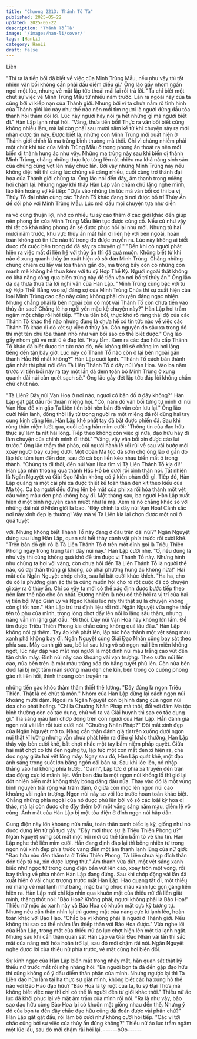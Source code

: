 ```yaml
---
title: "Chương 2213: Thánh Tổ Tà"
published: 2025-05-22
updated: 2025-05-22
description: 'Thánh Tổ Tà'
image: '/images/han-li/cover/'
tags: [HanLi]
category: HanLi
draft: false
---
```


Liên

"Thì ra là tiền bối đã biết về việc của Minh Trùng Mẫu, nếu như
vậy thì tất nhiên vãn bối không cần phải dấu diếm điều gì." Ông
lão gầy nhom ngẩn ngơi một lúc, nhưng vẻ mặt lập tức thoải mái
lại rồi trả lời.
"Ta chỉ biết một chút sự việc về Minh Trùng Mẫu từ nhiều năm
trước. Lần ra ngoài này của ta cũng bởi vì kiếp nạn của Thánh
giới. Nhưng bởi vì ta chưa nắm rõ tình hình của Thánh giới lúc
này như thế nào nên mới tìm ngươi là người đứng đầu tòa thành
hỏi thăm đôi lời. Lúc này ngươi hãy nói ra hết những gì mà ngươi
biết đi." Hàn Lập lạnh nhạt hỏi.
"Vâng, thưa tiền bối! Thực ra vãn bối biết cũng không nhiều lắm,
mà lại còn phải sau mười năm kể từ khi chuyện sảy ra mới nhận
được tin này. Được biết là, những con Minh Trùng mới xuất hiện ở
Thánh giới chính là ma trùng bình thường mà thôi. Chỉ vì chúng
nhiễm phải một chút khí tức của Minh Trùng Mẫu ở trong phong
ấn thoát ra nên mới biến dị thành hung ác như vậy. Những ma
trùng này sau khi biến dị thành Minh Trùng, chẳng những thực lực
tăng lên rất nhiều ma khả năng sinh sản của chúng cũng vọt lên
mấy chục lần. Bởi vậy những Minh Trùng này nếu không diệt hết
thì càng lúc chúng sẽ càng nhiều, cuối cùng trở thành đại họa của
Thánh giới chúng ta.
Ông lão nói đến đây, âm thanh trong miệng hơi chậm lại. Nhưng
ngay khi thấy Hàn Lập vẫn chăm chú lắng nghe mình, lão liền
hoảng sợ kể tiếp:
"Dựa vào những tin tức mà vãn bối có thì ba vị Thủy Tổ đại nhân
cùng các Thánh Tổ khác đang ở nơi được bố trí Thủy Ấn để đối
phó với Minh Trùng Mẫu. Lúc mới đầu mọi chuyện tựa như diễn

ra vô cùng thuận lợi, nhờ có nhiều tu sỹ cao thâm ở các giới khác
đến giúp nên phong ấn của Minh Trùng Mẫu liên tục được củng
cố. Nếu cứ như vậy thì rất có khả năng phong ấn sẽ được phục
hồi lại như mới. Nhưng từ hai mươi năm trước, khu vực thủy ấn
mất hẳn đi liên hệ với bên ngoài, hoàn toàn không có tin tức nào
từ trong đó được truyền ra. Lúc này không ai biết được rốt cuộc
bên trong đó đã sảy ra chuyện gì."
"Đến khi có người phát hiện ra việc mất đi liên hệ với thủy ấn thì
đã quá muộn. Không biết từ khi nào ở xung quanh thủy ấn xuất
hiện vô số đàn Minh Trùng. Chẳng những chúng chiếm cứ lấy vài
tòa thành gần đó, mà trong bầy còn có những con mạnh mẽ
không hề thua kém với tu sỹ Hợp Thể Kỳ. Người ngoài thật không
có khả năng xông qua biển trùng này để tiến vào nơi bố trí thủy
ấn." Ông lão dạ dạ thưa thưa trả lời nghi vấn của Hàn Lập.
"Minh Trùng cùng bậc với tu sỹ Hợp Thể! Bằng vào sự đáng sợ
của Minh Trùng Chúa thì sự xuất hiện của loại Minh Trùng cao
cấp này cũng không phải chuyện đáng ngạc nhiên. Nhưng chẳng
phải là bên ngoài còn có một vài Thánh Tổ còn chưa tiến vào thủy
ấn sao? Chẳng lẽ họ ngồi yên mặc kệ chuyện này?" Hàn Lập hơi
trầm ngâm một chặp rồi hỏi tiếp.
"Thưa tiền bối, thực khó rõ ràng thái độ của các Thánh Tổ khác
thế nào nhưng đúng là chưa hề có tin tức nào về việc các Thánh
Tổ khác đi dò xét sự việc ở thủy ấn. Còn nguyên do sâu xa trong
đó thì một tên chủ tòa thành nhỏ như vãn bối sao có thể biết
được." Ông lão gầy nhom giữ vẻ mặt ủ ê đáp lời.
"Hay lắm. Xem ra các đạo hữu cấp Thánh Tổ khác đã biết được
tin tức nào đó, nếu không thì sẽ chẳng im hơi lặng tiếng đến tận
bây giờ. Lúc này có Thánh Tổ nào còn ở lại bên ngoài gần thành
Hắc Hồ nhất không?" Hàn Lập cười lạnh.
"Thánh Tổ cách bản thành gần nhất thì phải nói đến Tà Liên
Thánh Tổ ở dãy núi Vạn Hoa. Vào ba năm trước vị tiền bối này ra
tay một lần đã đem toàn bộ Minh Trùng ở xung quanh dải núi càn
quét sạch sẽ." Ông lão gầy đét lập tức đáp lời không chần chừ
chút nào.

"Tà Liên? Dãy núi Vạn Hoa ở nơi nào, ngươi có bản đồ ở đây
không?" Hàn Lập gật gật đầu rồi thuận miệng hỏi.
"Có, năm đó vãn bối từng tự mình đi núi Vạn Hoa để xin gặp Tà
Liên tiền bối nên bản đồ vẫn còn lưu lại." Ông lão cười hiền lành,
đồng thời lấy từ trong người ra một miếng đá rồi dùng hai tay cung
kính dâng lên.
Hàn Lập khẽ phất tay đã bắt được phiến đá. Sau khi rùng thần
niệm lướt qua, cuối cùng hắn mỉm cười:
"Thông tin của đạo hữu thực sự làm ta rất hài lòng. Tiếp theo
không còn việc gì nữa, đạo hữu hãy đi làm chuyện của chính
mình đi thôi."
"Vâng, vậy vãn bối xin được cáo lui trước." Ông lão thầm thở
phào, cúi người hành lễ rồi rùi về sau vài bước mới xoay người
bay xuống dưới.
Một đoàn Ma tộc đã sớm chờ ông lão ở gần đó lập tức túm tụm
đến đón, sau đó cả bọn liền kéo nhau biến mất ở trong thành.
"Chúng ta đi thôi, đến núi Vạn Hoa tìm vị Tà Liên Thánh Tổ kia
đi!" Hàn Lập nhìn thoáng qua thành Hắc Hồ bê dưới rồi bình thản
nói.
Tất nhiên là Ngân Nguyệt và Giải Đạo Nhân không có ý kiến phản
đồi gì.
Tiếp đó, Hàn Lập quăng ra một cái phi xa được thiết kế toàn thân
đen kịt theo kiểu của Ma tộc. Cả ba người đều đứng lên bề mặt
của phi xa rồi hóa thành một vệt cầu vồng màu đen phá không
bay đi.
Một tháng sau, ba người Hàn Lập xuất hiện ở một bình nguyên
xanh mướt như lá mạ. Xem ra nó chẳng khác so với những dải
núi ở Nhân giới là bao.
"Đây chính là dãy núi Vạn Hoa! Cảnh sắc nơi này xinh đẹp lạ
thường! Vậy mà vị Tà Liên kia lại chọn được một nơi ở quá tuyệt

vời. Nhưng không biết Thánh Tổ này đang ở đâu trên dải núi?"
Ngân Nguyệt đứng sau lưng Hàn Lập, quan sát hết thảy cảnh vật
phía trước rồi cười khẽ.
"Trên bản đồ ghi rõ là Tà Liên Thánh Tổ ở trên một đỉnh gọi là
Triêu Thiên Phong ngay trong trung tâm dãy núi này." Hàn Lập
cười nhẹ.
"Ơ, nếu đúng là như vậy thì cũng không quá khó để tìm được vị
Thánh Tổ này. Nhưng hình như chúng ta hơi vội vàng, còn chưa
hỏi đến Tà Liên Thánh Tổ là người thế nào, có đại thần thông gì
không, có phải phường hung ác không nữa!" Hai mắt của Ngân
Nguyệt chớp chớp, sau lại bật cười khúc khích.
"Ha ha, cho dù có là phường gian ác thì ta cũng muốn hỏi cho rõ
rốt cuộc đã có chuyện gì xảy ra ở thủy ấn. Chỉ có vậy ta mới có
thể xác định được bước tiếp theo nên làm thế nào cho ổn nhất.
Đương nhiên là nếu có thể hỏi ra vị trí của hai vị tiền bối Mạc
Giản Ly và Ngao Khiếu lúc này thì thật sự là chuyện không còn gì
tốt hơn." Hàn Lập trù trừ định liệu rồi nói.
Ngân Nguyệt vừa nghe thấy tên tổ phụ của mình, trong lòng chợt
dấy lên nỗi lo lắng sâu thẳm, nhưng nàng vẫn im lặng gật đầu.
"Đi thôi. Dãy núi Vạn Hoa này không lớn lắm. Để tìm được Triêu
Thiên Phong kia chắc cũng không quá lâu đâu."
Hàn Lập không nói gì thêm. Tay áo khẽ phất lên, lập tức hóa
thành một vệt sáng màu xanh phá không bay đi.
Ngân Nguyệt cùng Giải Đạo Nhân cũng bay sát theo phía sau.
Mấy canh giờ sau, bỏ lai sau lưng vô số ngọn núi liên miên không
ngớt, lúc này đập vào mắt mọi người là một đỉnh núi màu trắng
cao vút đến tận chân mây.
Đỉnh núi này cao khoảng vài vạn trượng. Theo sườn núi lên cao,
nửa bên trên là một màu trắng xóa do băng tuyết phủ lên. Còn
nửa bên dưới lại bị một tấm màn sương màu đen che kín, bên
trong có cuồng phong gào rít liên hồi, thỉnh thoảng còn truyền ra

những tiền gào khóc thàm thảm thiết thê lương.
"Đây đúng là ngọn Triêu Thiên. Thật là có chút tà môn."
Nhóm của Hàn Lập dừng lại cách ngọn núi khoảng mười dặm.
Ngoài ra Ngân Nguyệt còn bị hình dạng của ngọn núi dọa cho
phát hoảng.
"Chỉ là Chướng Nhãn Pháp mà thôi, đối với đám Ma tộc bình
thường còn có tác dụng, chứ với ta và Giải huynh thì sao có tác
dụng gì." Tia sáng màu lam chớp động trên con ngươi của Hàn
Lập. Hắn đánh giá ngọn núi vài lần rồi tươi cười nói.
"Chướng Nhãn Pháp?" Đôi mắt xinh đẹp của Ngân Nguyệt mở to.
Nàng cẩn thận đánh giá từ trên xuống dưới ngọn núi thật kĩ lưỡng
nhưng vẫn chưa phát hiện ra điều gì khác thường.
Hàn Lập thấy vậy bèn cười khẽ, bất chợt nhấc một tay bấm niệm
pháp quyết. Giữa hai mắt chợt có khí đen ngưng tụ, lập tức một
con mắt đen xì hiện ra, chẻ dọc ngay giữa hai vệt lông mày.
Ngay sau đó, Hàn Lập quát khẽ, một đạo ánh sáng trong suốt lớn
bằng ngón cái bắn ra. Sau khi lóe lên, nó nhập thẳng vào hư
không phía trước.
"Oành", Lập tức ở phía xa truyền đến trận dao động cực kì mãnh
liệt.
Vốn ban đâu là một ngọn núi khổng lồ thì giờ lại đột nhiên biến
mất không thấy bóng dáng đâu nữa.
Thay vào đó là một vùng bình nguyên trải rộng vài trăm dặm, ở
giữa còn mọc lên ngọn núi cao khoảng vài ngàn trượng.
Ngọn núi này so với lúc trước hoàn toàn khác biệt. Chẳng những
phía ngoài của nó được phủ lên bởi vô số các loài kỳ hoa dị thảo,
mà lại còn được che đậy thêm bởi một vầng sáng năm màu, diễm
lệ vô cùng.
Ánh mắt của Hàn Lập bị một tòa điện ở đỉnh ngọn núi hấp dẫn.

Cung điện này lớn khoảng nửa mẫu, toàn thân xanh biếc lạ kỳ,
giống như nó được dựng lên từ gỗ tươi vậy.
"Đây mới thực sự là Triêu Thiên Phong ư?" Ngân Nguyệt sửng
sốt mất một hồi mới có thể lẩm bẩm tỏ vẻ khó tin.
Hàn Lập nghe thế liền mỉm cười. Hắn đang định đáp lại thì bỗng
nhiên từ trong ngọn núi xinh đẹp phía trước vang đến một âm
thanh lạnh lùng của nữ giới:
"Đạo hữu nào đến thăm ta ở Triêu Thiên Phong, Tà Liên chưa kịp
đích thân đón tiếp từ xa, xin được lượng thứ."
Âm thanh vừa dứt, một vệt sáng xanh biếc như ngọc từ trong
cung điện bắn vút lên cao, xoay tròn một vòng, rồi bay thẳng về
phía nhóm Hàn Lập đang đứng.
Sau khi chớp động vài lần đã xuất hiện ở vài chục trượng trước
mặt Hàn Lập. Hào quang tắt đi, một thiếu nữ mang vẻ mặt lạnh
như băng, mặc trang phục màu xanh lục gọn gàng liền hiện ra.
Hàn Lập mới chỉ kịp nhìn qua khuôn mặt của thiếu nữ đã liền giật
mình, thảng thốt nói:
"Bảo Hoa? Không phải, ngươi không phải là Bảo Hoa!"
Thiếu nữ mặc áo xanh này và Bảo Hoa có khuôn mặt cực kỳ
tương tự. Nhưng nếu cẩn thận nhìn lại thì gương mặt của nàng
cực kì lạnh lẽo, hoàn toàn khác với Bảo Hao.
"Chắc ba vị không phải là người ở Thánh giới. Nếu không thì sao
có thể nhầm lẫn thiếp thân với Bảo Hoa được." Vừa nghe lời của
Hàn Lập, trong mắt của thiếu nữ áo lục chợt hiện lên một tia lạnh
ngắt. Nhưng sau khi cẩn thận quan sát Hàn Lập và Giải Đạo
Nhân vài lần thì sắc mặt của nàng mới hòa hoãn trở lại, sau đó
mới chậm rãi nói.
Ngân Nguyệt nghe được lời của thiếu nữ phía trước, vẻ mặt cũng
hơi biến đổi.

Sự kinh ngạc của Hàn Lập biến mất trong nháy mắt, hắn quan sát
thật kỹ thiếu nữ trước mắt rồi nhẹ nhàng hỏi:
"Ba người bọn ta đã đến gặp đạo hữu thì cũng không cố ý dấu
diếm thân phận của mình. Nhưng ngược lại thì Tà Liên đạo hữu
làm tại hạ thực sự giật mình, không biết các hạ xưng hô thế nào
với Bảo Hao đạo hữu?
"Bảo Hoa là tỷ ruột của ta, tu sỹ Đại Thừa mà không biết việc này
thì chỉ có thể là người đến từ giới khác thôi." Thiếu nữ áo lục đã
khôi phục lại vẻ mặt âm trầm của mình rồi nói.
"Ra là như vậy, bảo sao đạo hữu cùng Bảo Hoa lại có khuôn mặt
giống nhau đến thế. Nhưng ý đồ của bọn ta đến đây chắc đạo
hữu cũng đã đoán được vài phần chứ?" Hàn Lập gật gật đầu, rồi
làm bộ cười như không cười hỏi tiếp.
"Các vị tới chắc cũng bởi sự việc của thủy ấn đúng không?" Thiếu
nữ áo lục trầm ngâm một lúc lâu, sau đó mới chậm rãi hỏi lại.
------oOo------
